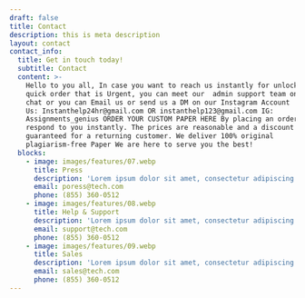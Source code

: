 ```yaml
---
draft: false
title: Contact
description: this is meta description
layout: contact
contact_info:
  title: Get in touch today!
  subtitle: Contact
  content: >-
    Hello to you all, In case you want to reach us instantly for unlock or for
    quick order that is Urgent, you can meet our  admin support team on live
    chat or you can Email us or send us a DM on our Instagram Account   Email
    Us: Instanthelp24hr@gmail.com OR instanthelp123@gmail.com IG:
    Assignments_genius ORDER YOUR CUSTOM PAPER HERE By placing an order we will
    respond to you instantly. The prices are reasonable and a discount is
    guaranteed for a returning customer. We deliver 100% original
    plagiarism-free Paper We are here to serve you the best!
  blocks:
    - image: images/features/07.webp
      title: Press
      description: 'Lorem ipsum dolor sit amet, consectetur adipiscing elit. Duis risus dui.'
      email: poress@tech.com
      phone: (855) 360-0512
    - image: images/features/08.webp
      title: Help & Support
      description: 'Lorem ipsum dolor sit amet, consectetur adipiscing elit. Duis risus dui.'
      email: support@tech.com
      phone: (855) 360-0512
    - image: images/features/09.webp
      title: Sales
      description: 'Lorem ipsum dolor sit amet, consectetur adipiscing elit. Duis risus dui.'
      email: sales@tech.com
      phone: (855) 360-0512
---
```


